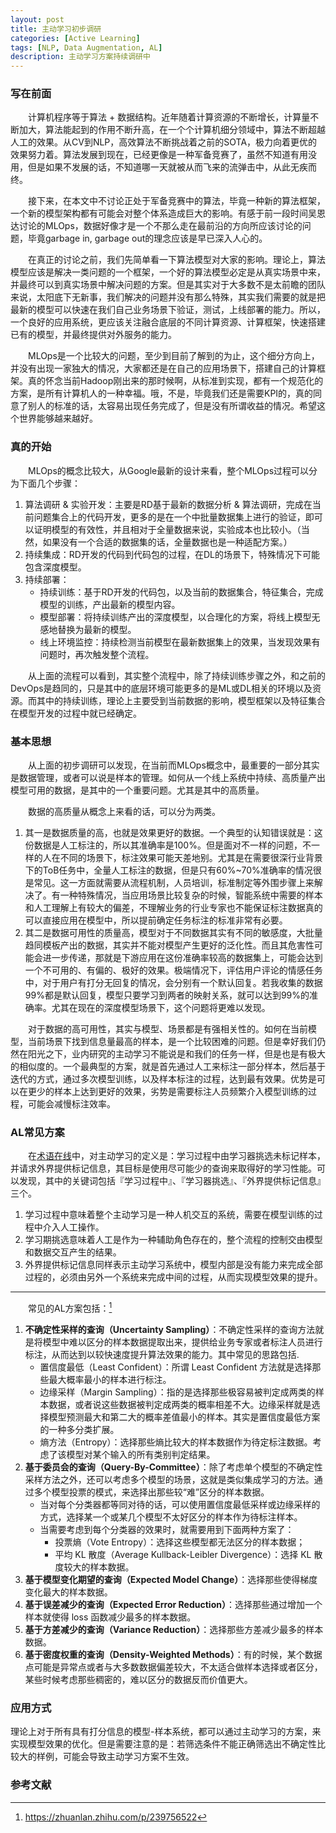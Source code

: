 ```yaml
---
layout: post
title: 主动学习初步调研
categories: [Active Learning]
tags: [NLP, Data Augmentation, AL]
description: 主动学习方案持续调研中
---
```


### 写在前面
&emsp;&emsp;计算机程序等于算法 + 数据结构。近年随着计算资源的不断增长，计算量不断加大，算法能起到的作用不断升高，在一个个计算机细分领域中，算法不断超越人工的效果。从CV到NLP，高效算法不断挑战着之前的SOTA，极力向着更优的效果努力着。算法发展到现在，已经更像是一种军备竞赛了，虽然不知道有用没用，但是如果不发展的话，不知道哪一天就被从而飞来的流弹击中，从此无疾而终。

&emsp;&emsp;接下来，在本文中不讨论正处于军备竞赛中的算法，毕竟一种新的算法框架，一个新的模型架构都有可能会对整个体系造成巨大的影响。有感于前一段时间吴恩达讨论的MLOps，数据好像才是一个不那么走在最前沿的方向所应该讨论的问题，毕竟garbage in, garbage out的理念应该是早已深入人心的。

&emsp;&emsp;在真正的讨论之前，我们先简单看一下算法模型对大家的影响。理论上，算法模型应该是解决一类问题的一个框架，一个好的算法模型必定是从真实场景中来，并最终可以到真实场景中解决问题的方案。但是其实对于大多数不是太前瞻的团队来说，太阳底下无新事，我们解决的问题并没有那么特殊，其实我们需要的就是把最新的模型可以快速在我们自己业务场景下验证，测试，上线部署的能力。所以，一个良好的应用系统，更应该关注融合底层的不同计算资源、计算框架，快速搭建已有的模型，并最终提供对外服务的能力。

&emsp;&emsp;MLOps是一个比较大的问题，至少到目前了解到的为止，这个细分方向上，并没有出现一家独大的情况，大家都还是在自己的应用场景下，搭建自己的计算框架。真的怀念当前Hadoop刚出来的那时候啊，从标准到实现，都有一个规范化的方案，是所有计算机人的一种幸福。哦，不是，毕竟我们还是需要KPI的，真的同意了别人的标准的话，太容易出现任务完成了，但是没有所谓收益的情况。希望这个世界能够越来越好。

### 真的开始
&emsp;&emsp;MLOps的概念比较大，从Google最新的设计来看，整个MLOps过程可以分为下面几个步骤：
1. 算法调研 & 实验开发：主要是RD基于最新的数据分析 & 算法调研，完成在当前问题集合上的代码开发，更多的是在一个中批量数据集上进行的验证，即可以证明模型的有效性，并且相对于全量数据来说，实验成本也比较小。（当然，如果没有一个合适的数据集的话，全量数据也是一种适配方案。）
2. 持续集成：RD开发的代码到代码包的过程，在DL的场景下，特殊情况下可能包含深度模型。
3. 持续部署：
    + 持续训练：基于RD开发的代码包，以及当前的数据集合，特征集合，完成模型的训练，产出最新的模型内容。
    + 模型部署：将持续训练产出的深度模型，以合理化的方案，将线上模型无感地替换为最新的模型。
    + 线上环境监控：持续检测当前模型在最新数据集上的效果，当发现效果有问题时，再次触发整个流程。

&emsp;&emsp;从上面的流程可以看到，其实整个流程中，除了持续训练步骤之外，和之前的DevOps是趋同的，只是其中的底层环境可能更多的是ML或DL相关的环境以及资源。而其中的持续训练，理论上主要受到当前数据的影响，模型框架以及特征集合在模型开发的过程中就已经确定。

### 基本思想
&emsp;&emsp;从上面的初步调研可以发现，在当前而MLOps概念中，最重要的一部分其实是数据管理，或者可以说是样本的管理。如何从一个线上系统中持续、高质量产出模型可用的数据，是其中的一个重要问题。尤其是其中的高质量。

&emsp;&emsp;数据的高质量从概念上来看的话，可以分为两类。
1. 其一是数据质量的高，也就是效果更好的数据。一个典型的认知错误就是：这份数据是人工标注的，所以其准确率是100%。但是面对不一样的问题，不一样的人在不同的场景下，标注效果可能天差地别。尤其是在需要很深行业背景下的ToB任务中，全量人工标注的数据，但是只有60%~70%准确率的情况很是常见。这一方面就需要从流程机制，人员培训，标准制定等外围步骤上来解决了。有一种特殊情况，当应用场景比较复杂的时候，智能系统中需要的样本和人工理解上有较大的偏差，不理解业务的行业专家也不能保证标注数据真的可以直接应用在模型中，所以提前确定任务标注的标准非常有必要。
2. 其二是数据可用性的质量高，模型对于不同数据其实有不同的敏感度，大批量趋同模板产出的数据，其实并不能对模型产生更好的泛化性。而且其危害性可能会进一步传递，那就是下游应用在这份准确率较高的数据集上，可能会达到一个不可用的、有偏的、极好的效果。极端情况下，评估用户评论的情感任务中，对于用户有打分无回复的情况，会分别有一个默认回复。若我收集的数据99%都是默认回复，模型只要学习到两者的映射关系，就可以达到99%的准确率。尤其在现在的深度模型场景下，这个问题将更难以发现。

&emsp;&emsp;对于数据的高可用性，其实与模型、场景都是有强相关性的。如何在当前模型，当前场景下找到信息量最高的样本，是一个比较困难的问题。但是幸好我们仍然在阳光之下，业内研究的主动学习不能说是和我们的任务一样，但是也是有极大的相似度的。一个最典型的方案，就是首先通过人工来标注一部分样本，然后基于迭代的方式，通过多次模型训练，以及样本标注的过程，达到最有效果。优势是可以在更少的样本上达到更好的效果，劣势是需要标注人员频繁介入模型训练的过程，可能会减慢标注效率。

### AL常见方案
&emsp;&emsp;在[术语在线](https://www.termonline.cn/word/231141/1)中，对主动学习的定义是：学习过程中由学习器挑选未标记样本，并请求外界提供标记信息，其目标是使用尽可能少的查询来取得好的学习性能。可以发现，其中的关键词包括『学习过程中』、『学习器挑选』、『外界提供标记信息』三个。
1. 学习过程中意味着整个主动学习是一种人机交互的系统，需要在模型训练的过程中介入人工操作。
2. 学习期挑选意味着人工是作为一种辅助角色存在的，整个流程的控制交由模型和数据交互产生的结果。
3. 外界提供标记信息同样表示主动学习系统中，模型内部是没有能力来完成全部过程的，必须由另外一个系统来完成中间的过程，从而实现模型效果的提升。

----
&emsp;&emsp;常见的AL方案包括：[^1]
1. **不确定性采样的查询（Uncertainty Sampling）**：不确定性采样的查询方法就是将模型中难以区分的样本数据提取出来，提供给业务专家或者标注人员进行标注，从而达到以较快速度提升算法效果的能力。其中常见的思路包括.
    + 置信度最低（Least Confident）：所谓 Least Confident 方法就是选择那些最大概率最小的样本进行标注。
    + 边缘采样（Margin Sampling）：指的是选择那些极容易被判定成两类的样本数据，或者说这些数据被判定成两类的概率相差不大。边缘采样就是选择模型预测最大和第二大的概率差值最小的样本。其实是置信度最低方案的一种多分类扩展。
    + 熵方法（Entropy）：选择那些熵比较大的样本数据作为待定标注数据。考虑了该模型对某个输入的所有类别判定结果。
2. **基于委员会的查询（Query-By-Committee）**：除了考虑单个模型的不确定性采样方法之外，还可以考虑多个模型的场景，这就是类似集成学习的方法。通过多个模型投票的模式，来选择出那些较“难”区分的样本数据。
    + 当对每个分类器都等同对待的话，可以使用置信度最低采样或边缘采样的方式，选择某一个或某几个模型不太好区分的样本作为待标注样本。
    + 当需要考虑到每个分类器的效果时，就需要用到下面两种方案了：
        + 投票熵（Vote Entropy）：选择这些模型都无法区分的样本数据；
        + 平均 KL 散度（Average Kullback-Leibler Divergence）：选择 KL 散度较大的样本数据。
3. **基于模型变化期望的查询（Expected Model Change）**：选择那些使得梯度变化最大的样本数据。
4. **基于误差减少的查询（Expected Error Reduction）**：选择那些通过增加一个样本就使得 loss 函数减少最多的样本数据。
5. **基于方差减少的查询（Variance Reduction）**：选择那些方差减少最多的样本数据。
6. **基于密度权重的查询（Density-Weighted Methods）**：有的时候，某个数据点可能是异常点或者与大多数数据偏差较大，不太适合做样本选择或者区分，某些时候考虑那些稠密的，难以区分的数据反而价值更大。

### 应用方式
理论上对于所有具有打分信息的模型-样本系统，都可以通过主动学习的方案，来实现模型效果的优化。但是需要注意的是：若筛选条件不能正确筛选出不确定性比较大的样例，可能会导致主动学习方案不生效。

### 参考文献
[^1]: https://zhuanlan.zhihu.com/p/239756522 